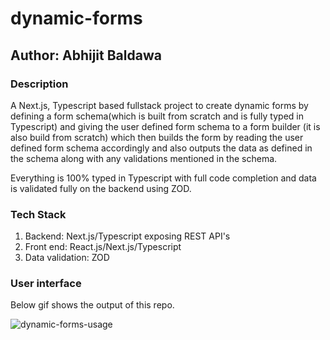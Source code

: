 # dynamic-forms
## Author: Abhijit Baldawa

### Description
A Next.js, Typescript based fullstack project to create dynamic forms by defining a form schema(which is built from scratch and is fully typed in Typescript) and giving the user defined form schema to a form builder (it is also build from scratch) which then builds the form by reading the user defined form schema accordingly and also outputs the data as defined in the schema along with any validations mentioned in the schema.

Everything is 100% typed in Typescript with full code completion and data is validated fully on the backend using ZOD.

### Tech Stack
1. Backend: Next.js/Typescript exposing REST API's
2. Front end: React.js/Next.js/Typescript
3. Data validation: ZOD


### User interface
Below gif shows the output of this repo.

![dynamic-forms-usage](https://user-images.githubusercontent.com/5449692/197034123-6324c860-7b24-4e40-8138-c51f1b254ee2.gif)
